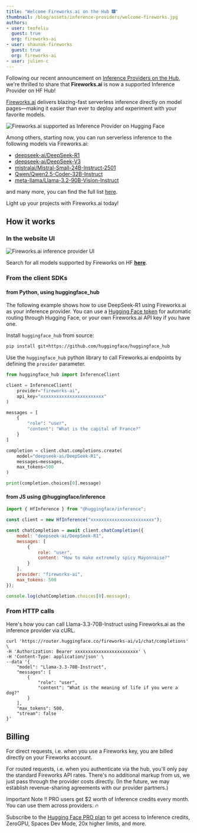 ```yaml
---
title: "Welcome Fireworks.ai on the Hub 🎆"
thumbnail: /blog/assets/inference-providers/welcome-fireworks.jpg
authors:
- user: teofeliu
  guest: true
  org: fireworks-ai
- user: shaunak-fireworks
  guest: true
  org: fireworks-ai
- user: julien-c
---
```


Following our recent announcement on [Inference Providers on the Hub](https://huggingface.co/blog/inference-providers), we're thrilled to share that **Fireworks.ai** is now a supported Inference Provider on HF Hub!

[Fireworks.ai](https://fireworks.ai) delivers blazing-fast serverless inference directly on model pages—making it easier than ever to deploy and experiment with your favorite models.

<img src="https://huggingface.co/blog/assets/inference-providers/welcome-fireworks.jpg" alt="Fireworks.ai supported as Inference Provider on Hugging Face"/>

Among others, starting now, you can run serverless inference to the following models via Fireworks.ai:

- [deepseek-ai/DeepSeek-R1](https://huggingface.co/deepseek-ai/DeepSeek-R1)
- [deepseek-ai/DeepSeek-V3](https://huggingface.co/deepseek-ai/DeepSeek-V3)
- [mistralai/Mistral-Small-24B-Instruct-2501](https://huggingface.co/mistralai/Mistral-Small-24B-Instruct-2501)
- [Qwen/Qwen2.5-Coder-32B-Instruct](https://huggingface.co/Qwen/Qwen2.5-Coder-32B-Instruct)
- [meta-llama/Llama-3.2-90B-Vision-Instruct](https://huggingface.co/meta-llama/Llama-3.2-90B-Vision-Instruct)

and many more, you can find the full list [here](https://huggingface.co/models?inference_provider=fireworks-ai).

Light up your projects with Fireworks.ai today!

## How it works

### In the website UI

![Fireworks.ai inference provider UI](https://huggingface.co/datasets/huggingface/documentation-images/resolve/main/inference-providers/fireworks.png)

Search for all models supported by Fireworks on HF **[here](https://huggingface.co/models?inference_provider=fireworks-ai)**.

### From the client SDKs

#### from Python, using huggingface_hub

The following example shows how to use DeepSeek-R1 using Fireworks.ai as your inference provider. You can use a [Hugging Face token](https://huggingface.co/settings/tokens) for automatic routing through Hugging Face, or your own Fireworks.ai API key if you have one.

Install `huggingface_hub` from source: 

```bash
pip install git+https://github.com/huggingface/huggingface_hub
```

Use the `huggingface_hub` python library to call Fireworks.ai endpoints by defining the `provider` parameter.

```python
from huggingface_hub import InferenceClient

client = InferenceClient(
    provider="fireworks-ai",
    api_key="xxxxxxxxxxxxxxxxxxxxxxxx"
)

messages = [
    {
        "role": "user",
        "content": "What is the capital of France?"
    }
]

completion = client.chat.completions.create(
    model="deepseek-ai/DeepSeek-R1", 
    messages=messages, 
    max_tokens=500
)

print(completion.choices[0].message)
```

#### from JS using @huggingface/inference

```js
import { HfInference } from "@huggingface/inference";

const client = new HfInference("xxxxxxxxxxxxxxxxxxxxxxxx");

const chatCompletion = await client.chatCompletion({
    model: "deepseek-ai/DeepSeek-R1",
    messages: [
        {
            role: "user",
            content: "How to make extremely spicy Mayonnaise?"
        }
    ],
    provider: "fireworks-ai",
    max_tokens: 500
});

console.log(chatCompletion.choices[0].message);
```

### From HTTP calls

Here's how you can call Llama-3.3-70B-Instruct using Fireworks.ai as the inference provider via cURL.

```
curl 'https://router.huggingface.co/fireworks-ai/v1/chat/completions' \
-H 'Authorization: Bearer xxxxxxxxxxxxxxxxxxxxxxxx' \
-H 'Content-Type: application/json' \
--data '{
    "model": "Llama-3.3-70B-Instruct",
    "messages": [
        {
            "role": "user",
            "content": "What is the meaning of life if you were a dog?"
        }
    ],
    "max_tokens": 500,
    "stream": false
}'
```

## Billing

For direct requests, i.e. when you use a Fireworks key, you are billed directly on your Fireworks account.

For routed requests, i.e. when you authenticate via the hub, you'll only pay the standard Fireworks API rates. There's no additional markup from us, we just pass through the provider costs directly. (In the future, we may establish revenue-sharing agreements with our provider partners.)

Important Note ‼️ PRO users get $2 worth of Inference credits every month. You can use them across providers. 🔥

Subscribe to the [Hugging Face PRO plan](https://hf.co/subscribe/pro) to get access to Inference credits, ZeroGPU, Spaces Dev Mode, 20x higher limits, and more.
